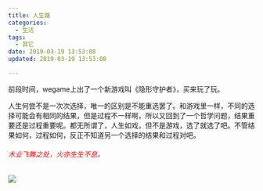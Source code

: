 ```yaml
---
title: 人生路
categories:
  - 生活
tags:
  - 其它
date: 2019-03-19 13:53:08
updated: 2019-03-19 13:53:08

---
```

前段时间，wegame上出了一个新游戏叫《隐形守护者》，买来玩了玩。

人生何尝不是一次次选择，唯一的区别是不能重选罢了。和游戏里一样，不同的选择可能会有相同的结果，但是过程不一样啊，所以又回到了一个哲学问题，结果重要还是过程重要呢。都无所谓了，人生如戏，但不是游戏，选了就选了吧。不管结果如何，过程如何，反正不知道另一个选择的结果和过程对吧。


###### <font color = red>木业飞舞之处，火亦生生不息。</font>
![](//image.seeln.com/images/huoying.jpg)

